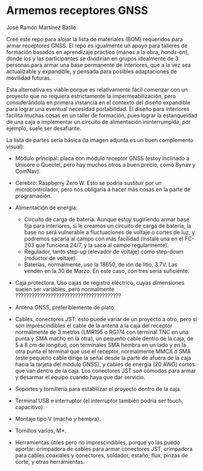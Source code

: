 Armemos receptores GNSS
================
José Ramón Martínez Batlle

Creé este repo para alojar la lista de materiales (BOM) requeridos para
armar receptores GNSS. El repo es igualmente un apoyo para talleres de
formación basados en aprendizaje práctico (manos a la obra, *hands-on*),
donde los y las participantes se dividirían en grupos idealmente de 3
personas para armar una base permanente de interiores, que a la vez sea
actualizable y expandible, y pensada para posibles adaptaciones de
movilidad futuras.

Esta alternativa es viable porque es relativamente fácil comenzar con un
proyecto que no requiera estrictamente la impermeabilización, pero
considerándola en primera instancia en el contexto del diseño expandible
para lograr una eventual necesidad portabilidad. El diseño para
interiores facilita muchas cosas en un taller de formación, pues lograr
la estanqueidad de una caja o implementar un circuito de alimentación
ininterrumpida, por ejemplo, suele ser desafiante.

La lista de partes sería básica (la imagen adjunta es un buen
complemento visual):

-   Módulo principal: placa con módulo receptor GNSS (estoy inclinado a
    Unicore o Quectel, pero hay muchos otros a buen precio, como Bynav y
    ComNav).

-   Cerebro: Raspberry Zero W. Esto se podría sustituir por un
    microcontrolador, pero nos obligaría a hacer más cosas en la parte
    de programación.

-   Alimentación de energía:

    -   Circuito de carga de batería. Aunque estoy sugiriendo armar base
        fija para interiores, si le creamos un circuito de carga de
        batería, la base no será vulnerable a fluctuaciones de voltaje o
        cortes de luz, y podremos sacarla al campo con más facilidad
        (instalé una en el FC-203 que funciona 24/7, y la saco al campo
        regularmente).
    -   Regulador, tanto step-up (elevador de voltaje) como step-down
        (reductor de voltaje).
    -   Baterías, normalmente, uso la 18650, de ión de litio, 3.7V. Las
        venden en la 30 de Marzo. En este caso, con tres sería
        suficiente.

-   Caja protectora. Uso cajas de registro eléctrico, cuyas dimensiones
    suelen ser variables, pero normalmente
    ???????????????????????????????????????

-   Antena GNSS, preferiblemente de plato.

-   Cables, conectores JST: esto puede variar de un proyecto a otro,
    pero sí son imprescindibles el cable de la antena a la caja del
    receptor normalmente de 3 metros (LMR195 o RG174 con terminal TNC en
    una punta y SMA macho en la otra), un pequeño cable dentro de la
    caja, de 5 a 8 cm de longitud, con terminales SMA hembra en un lado
    y en la otra punta el terminal que use el receptor, normalmente MMCX
    o SMA (este pequeño cable dirige la señal desde la parte de afuera
    de la caja hacia la tarjeta del módulo GNSS), y cables de energía
    (20 AWG) cortos que van dentro de la caja. Los conectores JST son
    cómodos para armar y desarmar el equipo cuando haya que dar
    servicio.

-   Soportes y tornillería para estabilizar el proyecto dentro de la
    caja.

-   Terminal USB e interruptor (el interruptor también podría ser touch,
    capacitivo).

-   Montaje tipo V (macho y hembra).

-   Tornillos varios, M\*.

-   Herramientas útiles pero no imprescindibles, porque yo las puedo
    aportar: crimpadora de cables para armar conectores JST, crimpadora
    para cables coaxiales y conectores, soldador, estaño, flux, pinzas
    de corte, y otras herramientas.
